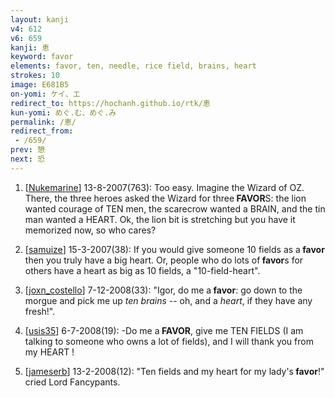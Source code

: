 ```yaml
---
layout: kanji
v4: 612
v6: 659
kanji: 恵
keyword: favor
elements: favor, ten, needle, rice field, brains, heart
strokes: 10
image: E681B5
on-yomi: ケイ、エ
redirect_to: https://hochanh.github.io/rtk/恵
kun-yomi: めぐ.む、めぐ.み
permalink: /恵/
redirect_from:
 - /659/
prev: 憩
next: 恐
---
```


1) [<a href="http://kanji.koohii.com/profile/Nukemarine">Nukemarine</a>] 13-8-2007(763): Too easy. Imagine the Wizard of OZ. There, the three heroes asked the Wizard for three<strong> FAVOR</strong>S: the lion wanted courage of TEN men, the scarecrow wanted a BRAIN, and the tin man wanted a HEART. Ok, the lion bit is stretching but you have it memorized now, so who cares?

2) [<a href="http://kanji.koohii.com/profile/samuize">samuize</a>] 15-3-2007(38): If you would give someone 10 fields as a<strong> favor</strong> then you truly have a big heart. Or, people who do lots of<strong> favor</strong>s for others have a heart as big as 10 fields, a &quot;10-field-heart&quot;.

3) [<a href="http://kanji.koohii.com/profile/joxn_costello">joxn_costello</a>] 7-12-2008(33): &quot;Igor, do me a<strong> favor</strong>: go down to the morgue and pick me up <em>ten</em> <em>brains</em> -- oh, and a <em>heart</em>, if they have any fresh!&quot;.

4) [<a href="http://kanji.koohii.com/profile/usis35">usis35</a>] 6-7-2008(19): -Do me a<strong> FAVOR</strong>, give me TEN FIELDS (I am talking to someone who owns a lot of fields), and I will thank you from my HEART !

5) [<a href="http://kanji.koohii.com/profile/jameserb">jameserb</a>] 13-2-2008(12): &quot;Ten fields and my heart for my lady&#039;s<strong> favor</strong>!&quot; cried Lord Fancypants.

